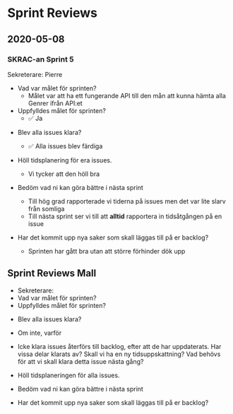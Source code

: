 # Sprint Reviews



## 2020-05-08

### SKRAC-an Sprint 5

Sekreterare: Pierre

* Vad var målet för sprinten?
  * Målet var att ha ett fungerande API till den mån att kunna hämta alla Genrer ifrån API:et
* Uppfylldes målet för sprinten?
  *  :white_check_mark: Ja

- Blev alla issues klara?
  - :white_check_mark: Alla issues blev färdiga

- Höll tidsplanering för era issues.
  - Vi tycker att den höll bra
- Bedöm vad ni kan göra bättre i nästa sprint
  - Till hög grad rapporterade vi tiderna på issues men det var lite slarv från somliga
  - Till nästa sprint ser vi till att **alltid** rapportera in tidsåtgången på en issue
- Har det kommit upp nya saker som skall läggas till på er backlog?
  - Sprinten har gått bra utan att större förhinder dök upp



## Sprint Reviews Mall

* Sekreterare: 
* Vad var målet för sprinten?
* Uppfylldes målet för sprinten?

- Blev alla issues klara?

- Om inte, varför
- Icke klara issues återförs till backlog, efter att de har uppdaterats. Har vissa
  delar klarats av? Skall vi ha en ny tidsuppskattning? Vad behövs för att vi
  skall klara detta issue nästa gång?
- Höll tidsplaneringen för alla issues.
- Bedöm vad ni kan göra bättre i nästa sprint
- Har det kommit upp nya saker som skall läggas till på er backlog?